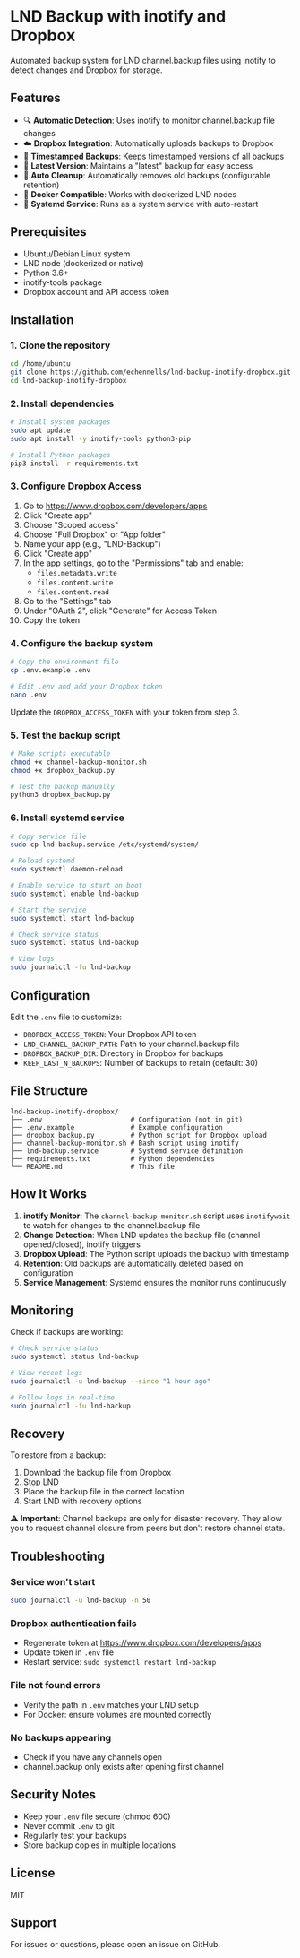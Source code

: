 # LND Backup with inotify and Dropbox

Automated backup system for LND channel.backup files using inotify to detect changes and Dropbox for storage.

## Features

- 🔍 **Automatic Detection**: Uses inotify to monitor channel.backup file changes
- ☁️ **Dropbox Integration**: Automatically uploads backups to Dropbox
- 📅 **Timestamped Backups**: Keeps timestamped versions of all backups
- 🔄 **Latest Version**: Maintains a "latest" backup for easy access
- 🧹 **Auto Cleanup**: Automatically removes old backups (configurable retention)
- 🐳 **Docker Compatible**: Works with dockerized LND nodes
- 🔧 **Systemd Service**: Runs as a system service with auto-restart

## Prerequisites

- Ubuntu/Debian Linux system
- LND node (dockerized or native)
- Python 3.6+
- inotify-tools package
- Dropbox account and API access token

## Installation

### 1. Clone the repository

```bash
cd /home/ubuntu
git clone https://github.com/echennells/lnd-backup-inotify-dropbox.git
cd lnd-backup-inotify-dropbox
```

### 2. Install dependencies

```bash
# Install system packages
sudo apt update
sudo apt install -y inotify-tools python3-pip

# Install Python packages
pip3 install -r requirements.txt
```

### 3. Configure Dropbox Access

1. Go to https://www.dropbox.com/developers/apps
2. Click "Create app"
3. Choose "Scoped access"
4. Choose "Full Dropbox" or "App folder"
5. Name your app (e.g., "LND-Backup")
6. Click "Create app"
7. In the app settings, go to the "Permissions" tab and enable:
   - `files.metadata.write`
   - `files.content.write`
   - `files.content.read`
8. Go to the "Settings" tab
9. Under "OAuth 2", click "Generate" for Access Token
10. Copy the token

### 4. Configure the backup system

```bash
# Copy the environment file
cp .env.example .env

# Edit .env and add your Dropbox token
nano .env
```

Update the `DROPBOX_ACCESS_TOKEN` with your token from step 3.

### 5. Test the backup script

```bash
# Make scripts executable
chmod +x channel-backup-monitor.sh
chmod +x dropbox_backup.py

# Test the backup manually
python3 dropbox_backup.py
```

### 6. Install systemd service

```bash
# Copy service file
sudo cp lnd-backup.service /etc/systemd/system/

# Reload systemd
sudo systemctl daemon-reload

# Enable service to start on boot
sudo systemctl enable lnd-backup

# Start the service
sudo systemctl start lnd-backup

# Check service status
sudo systemctl status lnd-backup

# View logs
sudo journalctl -fu lnd-backup
```

## Configuration

Edit the `.env` file to customize:

- `DROPBOX_ACCESS_TOKEN`: Your Dropbox API token
- `LND_CHANNEL_BACKUP_PATH`: Path to your channel.backup file
- `DROPBOX_BACKUP_DIR`: Directory in Dropbox for backups
- `KEEP_LAST_N_BACKUPS`: Number of backups to retain (default: 30)

## File Structure

```
lnd-backup-inotify-dropbox/
├── .env                      # Configuration (not in git)
├── .env.example              # Example configuration
├── dropbox_backup.py         # Python script for Dropbox upload
├── channel-backup-monitor.sh # Bash script using inotify
├── lnd-backup.service        # Systemd service definition
├── requirements.txt          # Python dependencies
└── README.md                 # This file
```

## How It Works

1. **inotify Monitor**: The `channel-backup-monitor.sh` script uses `inotifywait` to watch for changes to the channel.backup file
2. **Change Detection**: When LND updates the backup file (channel opened/closed), inotify triggers
3. **Dropbox Upload**: The Python script uploads the backup with timestamp
4. **Retention**: Old backups are automatically deleted based on configuration
5. **Service Management**: Systemd ensures the monitor runs continuously

## Monitoring

Check if backups are working:

```bash
# Check service status
sudo systemctl status lnd-backup

# View recent logs
sudo journalctl -u lnd-backup --since "1 hour ago"

# Follow logs in real-time
sudo journalctl -fu lnd-backup
```

## Recovery

To restore from a backup:

1. Download the backup file from Dropbox
2. Stop LND
3. Place the backup file in the correct location
4. Start LND with recovery options

⚠️ **Important**: Channel backups are only for disaster recovery. They allow you to request channel closure from peers but don't restore channel state.

## Troubleshooting

### Service won't start
```bash
sudo journalctl -u lnd-backup -n 50
```

### Dropbox authentication fails
- Regenerate token at https://www.dropbox.com/developers/apps
- Update token in `.env` file
- Restart service: `sudo systemctl restart lnd-backup`

### File not found errors
- Verify the path in `.env` matches your LND setup
- For Docker: ensure volumes are mounted correctly

### No backups appearing
- Check if you have any channels open
- channel.backup only exists after opening first channel

## Security Notes

- Keep your `.env` file secure (chmod 600)
- Never commit `.env` to git
- Regularly test your backups
- Store backup copies in multiple locations

## License

MIT

## Support

For issues or questions, please open an issue on GitHub.